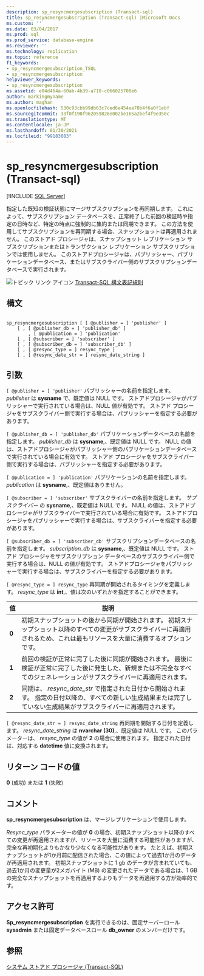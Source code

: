 ```yaml
---
description: sp_resyncmergesubscription (Transact-sql)
title: sp_resyncmergesubscription (Transact-sql) |Microsoft Docs
ms.custom: ''
ms.date: 03/04/2017
ms.prod: sql
ms.prod_service: database-engine
ms.reviewer: ''
ms.technology: replication
ms.topic: reference
f1_keywords:
- sp_resyncmergesubscription_TSQL
- sp_resyncmergesubscription
helpviewer_keywords:
- sp_resyncmergesubscription
ms.assetid: e04d464a-60ab-4b39-a710-c066025708e6
author: markingmyname
ms.author: maghan
ms.openlocfilehash: 530c93cbb99db63c7ced6e454ea78b4f6a0f1ebf
ms.sourcegitcommit: 33f0f190f962059826e002be165a2bef4f9e350c
ms.translationtype: MT
ms.contentlocale: ja-JP
ms.lasthandoff: 01/30/2021
ms.locfileid: "99183083"
---
```

# <a name="sp_resyncmergesubscription-transact-sql"></a>sp_resyncmergesubscription (Transact-sql)
[!INCLUDE [SQL Server](../../includes/applies-to-version/sqlserver.md)]

  指定した既知の検証状態にマージサブスクリプションを再同期します。 これによって、サブスクリプション データベースを、正常終了した前回の検証時や指定の日時など、特定の時点に強制的に集約または同期できます。 この方法を使用してサブスクリプションを再同期する場合、スナップショットは再適用されません。 このストアド プロシージャは、スナップショット レプリケーション サブスクリプションまたはトランザクション レプリケーション サブスクリプションでは使用しません。 このストアドプロシージャは、パブリッシャー、パブリケーションデータベース、またはサブスクライバー側のサブスクリプションデータベースで実行されます。  
  
 ![トピック リンク アイコン](../../database-engine/configure-windows/media/topic-link.gif "トピック リンク アイコン") [Transact-SQL 構文表記規則](../../t-sql/language-elements/transact-sql-syntax-conventions-transact-sql.md)  
  
## <a name="syntax"></a>構文  
  
```  
  
sp_resyncmergesubscription [ [ @publisher = ] 'publisher' ]  
    [ , [ @publisher_db = ] 'publisher_db' ]  
        , [ @publication = ] 'publication'   
    [ , [ @subscriber = ] 'subscriber' ]  
    [ , [ @subscriber_db = ] 'subscriber_db' ]  
    [ , [ @resync_type = ] resync_type ]  
    [ , [ @resync_date_str = ] resync_date_string ]  
```  
  
## <a name="arguments"></a>引数  
`[ @publisher = ] 'publisher'` パブリッシャーの名前を指定します。 *publisher* は **sysname** で、既定値は NULL です。 ストアドプロシージャがパブリッシャーで実行されている場合は、NULL 値が有効です。 ストアド プロシージャをサブスクライバー側で実行する場合は、パブリッシャーを指定する必要があります。  
  
`[ @publisher_db = ] 'publisher_db'` パブリケーションデータベースの名前を指定します。 *publisher_db* は **sysname**,、既定値は NULL です。 NULL の値は、ストアドプロシージャがパブリッシャー側のパブリケーションデータベースで実行されている場合に有効です。 ストアド プロシージャをサブスクライバー側で実行する場合は、パブリッシャーを指定する必要があります。  
  
`[ @publication = ] 'publication'` パブリケーションの名前を指定します。 *publication* は **sysname**,、既定値はありません。  
  
`[ @subscriber = ] 'subscriber'` サブスクライバーの名前を指定します。 *サブスクライバー* の **sysname**,、既定値は NULL です。 NULL の値は、ストアドプロシージャがサブスクライバーで実行されている場合に有効です。 ストアドプロシージャをパブリッシャーで実行する場合は、サブスクライバーを指定する必要があります。  
  
`[ @subscriber_db = ] 'subscriber_db'` サブスクリプションデータベースの名前を指定します。 *subscription_db* は **sysname**,、既定値は NULL です。 ストアド プロシージャをサブスクリプション データベースのサブスクライバー側で実行する場合は、NULL の値が有効です。 ストアドプロシージャをパブリッシャーで実行する場合は、サブスクライバーを指定する必要があります。  
  
`[ @resync_type = ] resync_type` 再同期が開始されるタイミングを定義します。 *resync_type* は **int**,、値は次のいずれかを指定することができます。  
  
|値|説明|  
|-----------|-----------------|  
|**0**|初期スナップショットの後から同期が開始されます。 初期スナップショット以降のすべての変更がサブスクライバーに再適用されるため、これは最もリソースを大量に消費するオプションです。|  
|**1**|前回の検証が正常に完了した後に同期が開始されます。 最後に検証が正常に完了した後に発生した、新規または不完全なすべてのジェネレーションがサブスクライバーに再適用されます。|  
|**2**|同期は、 *resync_date_str* で指定された日付から開始されます。 指定の日付以降の、すべての新しい生成結果または完了していない生成結果がサブスクライバーに再適用されます。|  
  
`[ @resync_date_str = ] resync_date_string` 再同期を開始する日付を定義します。 *resync_date_string* は **nvarchar (30)**,、既定値は NULL です。 このパラメーターは、 *resync_type* の値が **2** の場合に使用されます。 指定された日付は、対応する **datetime** 値に変換されます。  
  
## <a name="return-code-values"></a>リターン コードの値  
 **0** (成功) または **1** (失敗)  
  
## <a name="remarks"></a>コメント  
 **sp_resyncmergesubscription** は、マージレプリケーションで使用します。  
  
 *Resync_type* パラメーターの値が **0** の場合、初期スナップショット以降のすべての変更が再適用されますが、リソースを大量に消費する可能性がありますが、完全な再初期化よりもかなり少なくなる可能性があります。 たとえば、初期スナップショットが1か月前に配信された場合、この値によって過去1か月のデータが再適用されます。 初期スナップショットに 1 gb のデータが含まれていても、過去1か月の変更量が2メガバイト (MB) の変更されたデータである場合は、1 GB の完全なスナップショットを再適用するよりもデータを再適用する方が効率的です。  
  
## <a name="permissions"></a>アクセス許可  
 **Sp_resyncmergesubscription** を実行できるのは、固定サーバーロール **sysadmin** または固定データベースロール **db_owner** のメンバーだけです。  
  
## <a name="see-also"></a>参照  
 [システム ストアド プロシージャ &#40;Transact-SQL&#41;](../../relational-databases/system-stored-procedures/system-stored-procedures-transact-sql.md)  
  
  
